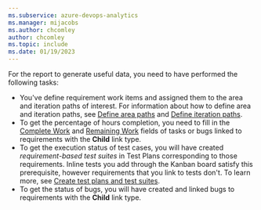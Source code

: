 ```yaml
---
ms.subservice: azure-devops-analytics
ms.manager: mijacobs
ms.author: chcomley
author: chcomley
ms.topic: include
ms.date: 01/19/2023
---
```



For the report to generate useful data, you need to have performed the following tasks: 

- You've define requirement work items and assigned them to the area and iteration paths of interest. For information about how to define area and iteration paths, see [Define area paths](../../../organizations/settings/set-area-paths.md) and [Define iteration paths](../../../organizations/settings/set-iteration-paths-sprints.md).
- To get the percentage of hours completion, you need to fill in the [Complete Work](../../../boards/queries/query-numeric.md#completed-work) and [Remaining Work](../../../boards/queries/query-numeric.md#remaining-work) fields of tasks or bugs linked to requirements with the **Child** link type. 
- To get the execution status of test cases, you will have created *requirement-based test suites* in Test Plans corresponding to those requirements. Inline tests you add through the Kanban board satisfy this prerequisite, however requirements that you link to tests don't. To learn more, see [Create test plans and test suites](../../../test/create-a-test-plan.md).
- To get the status of bugs, you will have created and linked bugs to requirements with the **Child** link type.
